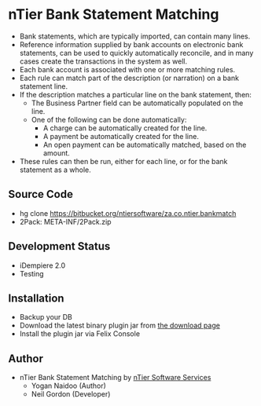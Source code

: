# nTier Bank Statement Matching
* Bank statements, which are typically imported, can contain many lines.
* Reference information supplied by bank accounts on electronic bank statements, can be used to quickly automatically reconcile, and in many cases create the transactions in the system as well.
* Each bank account is associated with one or more matching rules.
* Each rule can match part of the description (or narration) on a bank statement line.
* If the description matches a particular line on the bank statement, then:
	* The Business Partner field can be automatically populated on the line.
	* One of the following can be done automatically:
		* A charge can be automatically created for the line.
		* A payment be automatically created for the line.
		* An open payment can be automatically matched, based on the amount.
* These rules can then be run, either for each line, or for the bank statement as a whole.

## Source Code
* hg clone https://bitbucket.org/ntiersoftware/za.co.ntier.bankmatch
* 2Pack: META-INF/2Pack.zip

## Development Status
* iDempiere 2.0
* Testing

## Installation
* Backup your DB
* Download the latest binary plugin jar from [the download page](https://bitbucket.org/ntiersoftware/za.co.ntier.bankmatch/downloads)
* Install the plugin jar via Felix Console


## Author
* nTier Bank Statement Matching by [nTier Software Services](http://www.ntier.co.za)
	* Yogan Naidoo (Author)
	* Neil Gordon (Developer)


